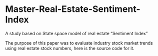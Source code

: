 # Master-Real-Estate-Sentiment-Index
A study based on State space model of real estate “Sentiment Index”

The purpose of this paper was to evaluate industry stock market trends using real estate stock numbers, here is the source code for it. 
